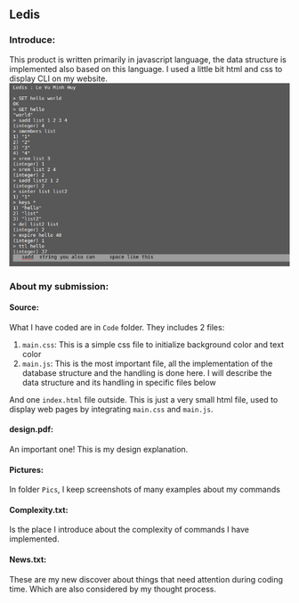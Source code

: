 ## Ledis

### Introduce:
This product is written primarily in javascript language, the data structure is implemented also based on this language. I used a little bit html and css to display CLI on my website.
![What it looks like](https://github.com/LeVuMinhHuy/LedisCLI/blob/master/Pics/hello.png)

### About my submission:
#### Source:
What I have coded are in `Code` folder. They includes 2 files:
1. `main.css`:
This is a simple css file to initialize background color and text color
2. `main.js`:
This is the most important file, all the implementation of the database structure and the handling is done here.
I will describe the data structure and its handling in specific files below

And one `index.html` file outside. This is just a very small html file, used to display web pages by integrating `main.css` and `main.js`.
#### design.pdf:
An important one! This is my design explanation.

#### Pictures:
In folder `Pics`, I keep screenshots of many examples about my commands

#### Complexity.txt:
Is the place I introduce about the complexity of commands I have implemented.

#### News.txt:
These are my new discover about things that need attention during coding time. Which are also considered by my thought process.

